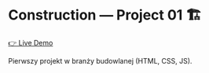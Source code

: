 # Construction — Project 01 🏗️

[👉 Live Demo](https://kprol85.github.io/kp_code-portfolio/construction/html-css-js/project-01/index.html)

Pierwszy projekt w branży budowlanej (HTML, CSS, JS).

